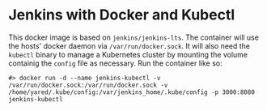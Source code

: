 # Jenkins with Docker and Kubectl

This docker image is based on `jenkins/jenkins-lts`. The container will use the hosts' docker daemon via `/var/run/docker.sock`. It will also need the `kubectl` binary to manage a Kubernetes cluster by mounting the volume containig the `config` file as necessary.
Run the container like so:

```
#> docker run -d --name jenkins-kubectl -v /var/run/docker.sock:/var/run/docker.sock -v /home/yared/.kube/config:/var/jenkins_home/.kube/config -p 3000:8080 jenkins-kubectl
```
